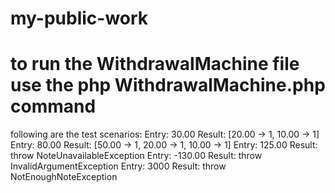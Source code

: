 # my-public-work
# to run the WithdrawalMachine file use the php WithdrawalMachine.php command
following are the test scenarios:
Entry: 30.00 Result: [20.00 -&gt; 1, 10.00 -&gt; 1]
Entry: 80.00 Result: [50.00 -&gt; 1, 20.00 -&gt; 1, 10.00 -&gt; 1]
Entry: 125.00 Result: throw NoteUnavailableException
Entry: -130.00 Result: throw InvalidArgumentException
Entry: 3000 Result: throw NotEnoughNoteException
